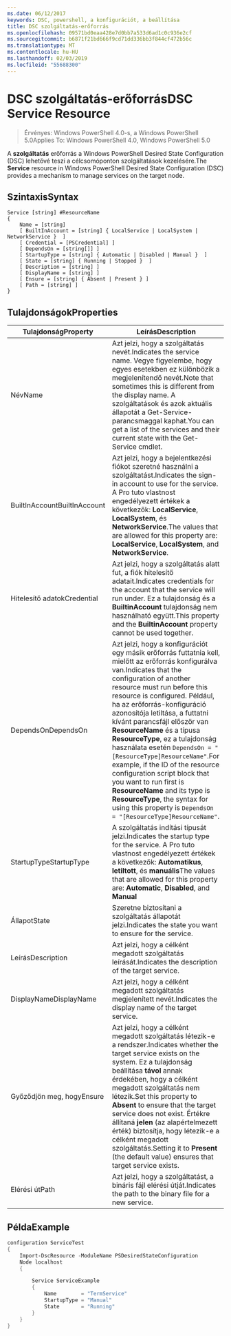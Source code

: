 ```yaml
---
ms.date: 06/12/2017
keywords: DSC, powershell, a konfigurációt, a beállítása
title: DSC szolgáltatás-erőforrás
ms.openlocfilehash: 09571bd0eaa428e7d0bb7a533d6ad1c0c936e2cf
ms.sourcegitcommit: b6871f21bd666f9cd71dd336bb3f844cf472b56c
ms.translationtype: MT
ms.contentlocale: hu-HU
ms.lasthandoff: 02/03/2019
ms.locfileid: "55688300"
---
```

# <a name="dsc-service-resource"></a><span data-ttu-id="d84c0-103">DSC szolgáltatás-erőforrás</span><span class="sxs-lookup"><span data-stu-id="d84c0-103">DSC Service Resource</span></span>

> <span data-ttu-id="d84c0-104">Érvényes: Windows PowerShell 4.0-s, a Windows PowerShell 5.0</span><span class="sxs-lookup"><span data-stu-id="d84c0-104">Applies To: Windows PowerShell 4.0, Windows PowerShell 5.0</span></span>


<span data-ttu-id="d84c0-105">A **szolgáltatás** erőforrás a Windows PowerShell Desired State Configuration (DSC) lehetővé teszi a célcsomóponton szolgáltatások kezelésére.</span><span class="sxs-lookup"><span data-stu-id="d84c0-105">The **Service** resource in Windows PowerShell Desired State Configuration (DSC) provides a mechanism to manage services on the target node.</span></span>

## <a name="syntax"></a><span data-ttu-id="d84c0-106">Szintaxis</span><span class="sxs-lookup"><span data-stu-id="d84c0-106">Syntax</span></span>

```
Service [string] #ResourceName
{
    Name = [string]
    [ BuiltInAccount = [string] { LocalService | LocalSystem | NetworkService }  ]
    [ Credential = [PSCredential] ]
    [ DependsOn = [string[]] ]
    [ StartupType = [string] { Automatic | Disabled | Manual }  ]
    [ State = [string] { Running | Stopped }  ]
    [ Description = [string] ]
    [ DisplayName = [string] ]
    [ Ensure = [string] { Absent | Present } ]
    [ Path = [string] ]
}
```

## <a name="properties"></a><span data-ttu-id="d84c0-107">Tulajdonságok</span><span class="sxs-lookup"><span data-stu-id="d84c0-107">Properties</span></span>

|  <span data-ttu-id="d84c0-108">Tulajdonság</span><span class="sxs-lookup"><span data-stu-id="d84c0-108">Property</span></span>  |  <span data-ttu-id="d84c0-109">Leírás</span><span class="sxs-lookup"><span data-stu-id="d84c0-109">Description</span></span>   |
|---|---|
| <span data-ttu-id="d84c0-110">Név</span><span class="sxs-lookup"><span data-stu-id="d84c0-110">Name</span></span>| <span data-ttu-id="d84c0-111">Azt jelzi, hogy a szolgáltatás nevét.</span><span class="sxs-lookup"><span data-stu-id="d84c0-111">Indicates the service name.</span></span> <span data-ttu-id="d84c0-112">Vegye figyelembe, hogy egyes esetekben ez különbözik a megjelenítendő nevét.</span><span class="sxs-lookup"><span data-stu-id="d84c0-112">Note that sometimes this is different from the display name.</span></span> <span data-ttu-id="d84c0-113">A szolgáltatások és azok aktuális állapotát a Get-Service-parancsmaggal kaphat.</span><span class="sxs-lookup"><span data-stu-id="d84c0-113">You can get a list of the services and their current state with the Get-Service cmdlet.</span></span>|
| <span data-ttu-id="d84c0-114">BuiltInAccount</span><span class="sxs-lookup"><span data-stu-id="d84c0-114">BuiltInAccount</span></span>| <span data-ttu-id="d84c0-115">Azt jelzi, hogy a bejelentkezési fiókot szeretné használni a szolgáltatást.</span><span class="sxs-lookup"><span data-stu-id="d84c0-115">Indicates the sign-in account to use for the service.</span></span> <span data-ttu-id="d84c0-116">A Pro tuto vlastnost engedélyezett értékek a következők: **LocalService**, **LocalSystem**, és **NetworkService**.</span><span class="sxs-lookup"><span data-stu-id="d84c0-116">The values that are allowed for this property are: **LocalService**, **LocalSystem**, and **NetworkService**.</span></span>|
| <span data-ttu-id="d84c0-117">Hitelesítő adatok</span><span class="sxs-lookup"><span data-stu-id="d84c0-117">Credential</span></span>| <span data-ttu-id="d84c0-118">Azt jelzi, hogy a szolgáltatás alatt fut, a fiók hitelesítő adatait.</span><span class="sxs-lookup"><span data-stu-id="d84c0-118">Indicates credentials for the account that the service will run under.</span></span> <span data-ttu-id="d84c0-119">Ez a tulajdonság és a __BuiltinAccount__ tulajdonság nem használható együtt.</span><span class="sxs-lookup"><span data-stu-id="d84c0-119">This property and the __BuiltinAccount__ property cannot be used together.</span></span>|
| <span data-ttu-id="d84c0-120">DependsOn</span><span class="sxs-lookup"><span data-stu-id="d84c0-120">DependsOn</span></span>| <span data-ttu-id="d84c0-121">Azt jelzi, hogy a konfigurációt egy másik erőforrás futtatnia kell, mielőtt az erőforrás konfigurálva van.</span><span class="sxs-lookup"><span data-stu-id="d84c0-121">Indicates that the configuration of another resource must run before this resource is configured.</span></span> <span data-ttu-id="d84c0-122">Például, ha az erőforrás-konfiguráció azonosítója letiltása, a futtatni kívánt parancsfájl először van __ResourceName__ és a típusa __ResourceType__, ez a tulajdonság használata esetén `DependsOn = "[ResourceType]ResourceName"`.</span><span class="sxs-lookup"><span data-stu-id="d84c0-122">For example, if the ID of the resource configuration script block that you want to run first is __ResourceName__ and its type is __ResourceType__, the syntax for using this property is `DependsOn = "[ResourceType]ResourceName"`.</span></span>|
| <span data-ttu-id="d84c0-123">StartupType</span><span class="sxs-lookup"><span data-stu-id="d84c0-123">StartupType</span></span>| <span data-ttu-id="d84c0-124">A szolgáltatás indítási típusát jelzi.</span><span class="sxs-lookup"><span data-stu-id="d84c0-124">Indicates the startup type for the service.</span></span> <span data-ttu-id="d84c0-125">A Pro tuto vlastnost engedélyezett értékek a következők: **Automatikus**, **letiltott**, és **manuális**</span><span class="sxs-lookup"><span data-stu-id="d84c0-125">The values that are allowed for this property are: **Automatic**, **Disabled**, and **Manual**</span></span>|
| <span data-ttu-id="d84c0-126">Állapot</span><span class="sxs-lookup"><span data-stu-id="d84c0-126">State</span></span>| <span data-ttu-id="d84c0-127">Szeretne biztosítani a szolgáltatás állapotát jelzi.</span><span class="sxs-lookup"><span data-stu-id="d84c0-127">Indicates the state you want to ensure for the service.</span></span>|
| <span data-ttu-id="d84c0-128">Leírás</span><span class="sxs-lookup"><span data-stu-id="d84c0-128">Description</span></span> | <span data-ttu-id="d84c0-129">Azt jelzi, hogy a célként megadott szolgáltatás leírását.</span><span class="sxs-lookup"><span data-stu-id="d84c0-129">Indicates the description of the target service.</span></span>|
| <span data-ttu-id="d84c0-130">DisplayName</span><span class="sxs-lookup"><span data-stu-id="d84c0-130">DisplayName</span></span> | <span data-ttu-id="d84c0-131">Azt jelzi, hogy a célként megadott szolgáltatás megjelenített nevét.</span><span class="sxs-lookup"><span data-stu-id="d84c0-131">Indicates the display name of the target service.</span></span>|
| <span data-ttu-id="d84c0-132">Győződjön meg, hogy</span><span class="sxs-lookup"><span data-stu-id="d84c0-132">Ensure</span></span> | <span data-ttu-id="d84c0-133">Azt jelzi, hogy a célként megadott szolgáltatás létezik-e a rendszer.</span><span class="sxs-lookup"><span data-stu-id="d84c0-133">Indicates whether the target service exists on the system.</span></span> <span data-ttu-id="d84c0-134">Ez a tulajdonság beállítása **távol** annak érdekében, hogy a célként megadott szolgáltatás nem létezik.</span><span class="sxs-lookup"><span data-stu-id="d84c0-134">Set this property to **Absent** to ensure that the target service does not exist.</span></span> <span data-ttu-id="d84c0-135">Értékre állítaná **jelen** (az alapértelmezett érték) biztosítja, hogy létezik-e a célként megadott szolgáltatás.</span><span class="sxs-lookup"><span data-stu-id="d84c0-135">Setting it to **Present** (the default value) ensures that target service exists.</span></span>|
| <span data-ttu-id="d84c0-136">Elérési út</span><span class="sxs-lookup"><span data-stu-id="d84c0-136">Path</span></span> | <span data-ttu-id="d84c0-137">Azt jelzi, hogy a szolgáltatást, a bináris fájl elérési útját.</span><span class="sxs-lookup"><span data-stu-id="d84c0-137">Indicates the path to the binary file for a new service.</span></span>|

## <a name="example"></a><span data-ttu-id="d84c0-138">Példa</span><span class="sxs-lookup"><span data-stu-id="d84c0-138">Example</span></span>

```powershell
configuration ServiceTest
{
    Import-DscResource -ModuleName PSDesiredStateConfiguration
    Node localhost
    {

        Service ServiceExample
        {
            Name        = "TermService"
            StartupType = "Manual"
            State       = "Running"
        }
    }
}
```